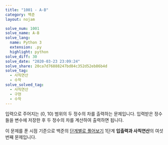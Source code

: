 ```yaml
---
title: "1001 - A-B"
category: 백준
layout: nojam

solve_num: 1001
solve_name: A-B
solve_lang:
  name: Python 3
  extension: .py
  highlight: python
solve_diff: 30
solve_date: "2020-03-23 23:09:24"
solve_share: 20ca7d76888247bd84c352d52eb86b4d
solve_tag:
  - 사칙연산
  - 수학
solve_solved_tag:
  - 사칙연산
  - 구현
  - 수학
---
```


입력으로 주어지는 (0, 10) 범위의 두 정수의 차를 출력하는 문제입니다. 입력받은 정수들을 변수에 저장한 후 두 정수의 차를 계산하여 출력하면 됩니다.

이 문제를 푼 시점 기준으로 백준의 [단계별로 풀어보기](http://noj.am/p/s) 1단계 **입출력과 사칙연산**의 여섯 번째 문제입니다.
